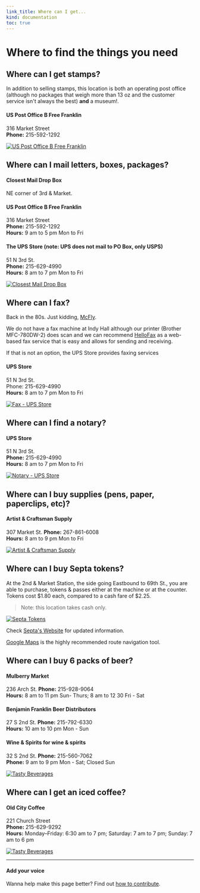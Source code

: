 ```yaml
--- 
link_title: Where can I get...
kind: documentation
toc: true
---
```


# Where to find the things you need

## Where can I get stamps? 

In addition to selling stamps, this location is both an operating post office (although no packages that weigh more than 13 oz and the customer service isn't always the best) **and** a museum!. 

#### US Post Office B Free Franklin 
316 Market Street    
**Phone:** 215-592-1292

[![US Post Office B Free Franklin](/assets/images/maps/franklin.jpg)](http://goo.gl/maps/QPzIY)

## Where can I mail letters, boxes, packages?

#### Closest Mail Drop Box
NE corner of 3rd & Market. 

#### US Post Office B Free Franklin 
316 Market Street   
**Phone:** 215-592-1292   
**Hours:** 9 am to 5 pm Mon to Fri   

#### The UPS Store (note: UPS does not mail to PO Box, only USPS) 
51 N 3rd St.   
**Phone:** 215-629-4990   
**Hours:** 8 am to 7 pm Mon to Fri   

[![Closest Mail Drop Box](/assets/images/maps/mail.jpg)](http://goo.gl/maps/plbgm)

## Where can I fax?

Back in the 80s. Just kidding, [McFly](/assets/images/mcfly.jpg).

We do not have a fax machine at Indy Hall although our printer (Brother MFC-780DW-2) does scan and we can recommend [HelloFax](https://www.hellofax.com/) as a web-based fax service that is easy and allows for sending and receiving.

If that is not an option, the UPS Store provides faxing services

#### UPS Store 
51 N 3rd St.   
Phone: 215-629-4990   
**Hours:** 8 am to 7 pm Mon to Fri 

[![Fax - UPS Store](/assets/images/maps/ups.jpg)](http://goo.gl/maps/Kb67l)

## Where can I find a notary?

#### UPS Store 
51 N 3rd St.    
**Phone:** 215-629-4990   
**Hours:** 8 am to 7 pm Mon to Fri 

[![Notary - UPS Store](/assets/images/maps/ups.jpg)](http://goo.gl/maps/Kb67l)

## Where can I buy supplies (pens, paper, paperclips, etc)?

#### Artist & Craftsman Supply 

307 Market St.
**Phone:** 267-861-6008    
**Hours:** 8 am to 9 pm Mon to Fri 

[![Artist & Craftsman Supply](/assets/images/maps/supplies.jpg)](http://goo.gl/maps/Bqedx)

## Where can I buy Septa tokens? 

At the 2nd & Market Station, the side going Eastbound to 69th St., you are able to purchase, tokens & passes either at the machine or at the counter. Tokens cost $1.80 each, compared to a cash fare of $2.25.

> Note: this location takes cash only.  

[![Septa Tokens](/assets/images/maps/subway.jpg)](http://goo.gl/maps/snEIg)

Check [Septa's Website](http://www.septa.org) for updated information. 

[Google Maps](http://maps.google.com) is the highly recommended route navigation tool.

## Where can I buy 6 packs of beer?

#### Mulberry Market 
236 Arch St.
**Phone:** 215-928-9064    
**Hours:** 8 am to 11 pm Sun- Thurs; 8 am to 12 30 Fri - Sat    

#### Benjamin Franklin Beer Distributors 
27 S 2nd St.
**Phone:** 215-792-6330   
**Hours:** 10 am to 10 pm Mon - Sun    

#### Wine & Spirits for wine & spirits
32 S 2nd St.
**Phone:** 215-560-7062   
**Phone:** 9 am to 9 pm Mon - Sat; Closed Sun

[![Tasty Beverages](/assets/images/maps/beer.jpg)](http://goo.gl/maps/Rjt7e)

## Where can I get an iced coffee?

#### Old City Coffee
221 Church Street    
**Phone:** 215-629-9292    
**Hours:** Monday–Friday: 6:30 am to 7 pm; Saturday: 7 am to 7 pm; Sunday: 7 am to 6 pm 

[![Tasty Beverages](/assets/images/maps/coffee.jpg)](http://goo.gl/maps/DzNVK)

---

#### Add your voice

Wanna help make this page better? Find out [how to contribute](/07-guides/#6__Contributing_to_How_to_Indy_Hall).